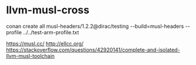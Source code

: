 # llvm-musl-cross


conan create all musl-headers/1.2.2@dirac/testing --build=musl-headers --profile ../../test-arm-profile.txt

https://musl.cc/
http://ellcc.org/
https://stackoverflow.com/questions/42920141/complete-and-isolated-llvm-musl-toolchain
